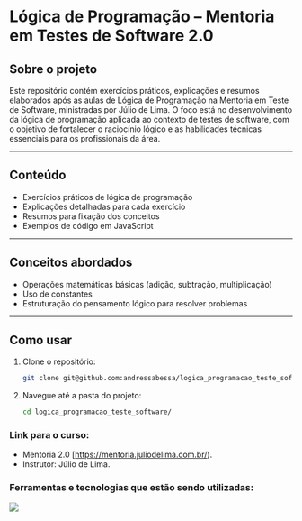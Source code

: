 # Lógica de Programação – Mentoria em Testes de Software 2.0 

## Sobre o projeto

Este repositório contém exercícios práticos, explicações e resumos elaborados após as aulas de Lógica de Programação na Mentoria em Teste de Software, ministradas por Júlio de Lima. O foco está no desenvolvimento da lógica de programação aplicada ao contexto de testes de software, com o objetivo de fortalecer o raciocínio lógico e as habilidades técnicas essenciais para os profissionais da área.

---

## Conteúdo

- Exercícios práticos de lógica de programação  
- Explicações detalhadas para cada exercício  
- Resumos para fixação dos conceitos  
- Exemplos de código em JavaScript  

---

## Conceitos abordados

- Operações matemáticas básicas (adição, subtração, multiplicação)  
- Uso de constantes  
- Estruturação do pensamento lógico para resolver problemas  

---

## Como usar

1. Clone o repositório:  
   ```bash
   git clone git@github.com:andressabessa/logica_programacao_teste_software.git

2. Navegue até a pasta do projeto:

   ```bash
   cd logica_programacao_teste_software/

   
### Link para o curso:
- Mentoria 2.0 [https://mentoria.juliodelima.com.br/).
- Instrutor: Júlio de Lima.

### Ferramentas e tecnologias que estão sendo utilizadas:

<img src="https://skillicons.dev/icons?i=javascript,git,github,vscode&theme=dark" />

  

